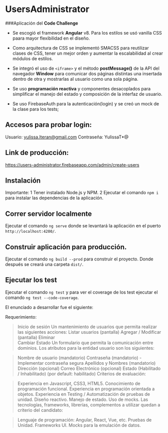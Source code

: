 # UsersAdministrator

###Aplicación del **Code Challenge**

- Se escogió el framework **Angular** v8.
Para los estilos se usó vanilla CSS paara mayor flexibilidad en el diseño.

- Como arquitectura de CSS se implementó SMACSS para reutilizar clases de CSS, tener un mejor orden y aumentar la escalabilidad al crear módulos de estilos.

- Se integró el uso de `<iframe>` y el método **postMessage()** de la API del navegador **Window** para comunicar dos páginas distintas una  insertada dentro de otra  y mostrarlas al usuario como una sola página.

- Se uso **programación reactiva** y componentes desacoplados para simplificar el manejo del estado y composición de la interfaz de usuario.


- Se uso FirebaseAuth para la autenticación(login) y se creó un mock de la clase para los tests;

## Accesos para probar login: 
Usuario: yulissa.lteran@gmail.com
Contraseña: YulissaT*@

## Link de producción: 

 https://users-administrator.firebaseapp.com/admin/create-users

## Instalación

Importante:
1 Tener instalado Node.js y NPM.
2 Ejecutar el comando `npm i` para instalar las dependencias de la aplicación.

## Correr servidor localmente

Ejecutar el comando `ng serve` donde se levantará la aplicación en el puerto `http://localhost:4200/`.

## Construir aplicación para producción.

Ejecutar el comando `ng build --prod` para construir el proyecto. Donde después se creará una carpeta `dist/`.

## Ejecutar los test

Ejecutar el comando `ng test` y para ver el coverage de los test ejecutar el comando `ng test --code-coverage`.


El enunciado a desarrollar fue el siguiente:

Requerimiento:

>Inicio de sesión
Un mantenimiento de usuarios que permita realizar las siguientes acciones:
Listar usuarios  (pantalla)
Agregar / Modificar (pantalla)
Eliminar              
Cambiar Estado
Un formulario que permita la comunicación entre dominios.
Los atributos para la entidad usuario son los siguientes:

>Nombre de usuario                                        (mandatorio)
Contraseña                                                       (mandatorio) - Implementar contraseña segura
Apellidos y Nombres                                     (mandatorio)
Dirección                                                            (opcional)
Correo Electrónico                                         (opcional)
Estado (Habilitado / Inhabilitado)            (por default: habilitado)
Criterios de evaluación:

>Experiencia en Javascript, CSS3, HTML5.
Conocimiento de programación funcional.
Experiencia en programación orientada a objetos.
Experiencia en Testing / Automatización de pruebas de unidad.
Diseño reactivo.
Manejo de estado.
Uso de mocks.
Las tecnologías, frameworks, librerías, complementos a utilizar quedan a criterio del candidato:

>Lenguaje de programación: Angular, React, Vue, etc.
Pruebas de Unidad.
Frameworks UI.
Mocks para la emulación de datos.
